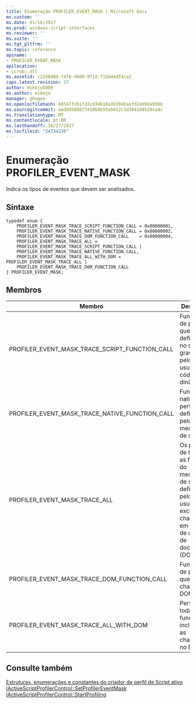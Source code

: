 ```yaml
---
title: Enumeração PROFILER_EVENT_MASK | Microsoft Docs
ms.custom: ''
ms.date: 01/18/2017
ms.prod: windows-script-interfaces
ms.reviewer: ''
ms.suite: ''
ms.tgt_pltfrm: ''
ms.topic: reference
apiname:
- PROFILER_EVENT_MASK
apilocation:
- scrobj.dll
ms.assetid: c2168408-f4f6-4600-971d-f15b4edf4ca2
caps.latest.revision: 17
author: mikejo5000
ms.author: mikejo
manager: ghogen
ms.openlocfilehash: 68547fcb1fd2cd34b18a3d204baefd24d9da936b
ms.sourcegitcommit: aadb9588877418b8b55a5612c1d3842d4520ca4c
ms.translationtype: MT
ms.contentlocale: pt-BR
ms.lasthandoff: 10/27/2017
ms.locfileid: "24734236"
---
```

# <a name="profilereventmask-enumeration"></a>Enumeração PROFILER_EVENT_MASK
Indica os tipos de eventos que devem ser analisados.  
  
## <a name="syntax"></a>Sintaxe  
  
```  
typedef enum {  
    PROFILER_EVENT_MASK_TRACE_SCRIPT_FUNCTION_CALL = 0x00000001,  
    PROFILER_EVENT_MASK_TRACE_NATIVE_FUNCTION_CALL = 0x00000002,  
    PROFILER_EVENT_MASK_TRACE_DOM_FUNCTION_CALL    = 0x00000004,  
    PROFILER_EVENT_MASK_TRACE_ALL =  
    PROFILER_EVENT_MASK_TRACE_SCRIPT_FUNCTION_CALL |  
    PROFILER_EVENT_MASK_TRACE_NATIVE_FUNCTION_CALL,  
    PROFILER_EVENT_MASK_TRACE_ALL_WITH_DOM = PROFILER_EVENT_MASK_TRACE_ALL |  
    PROFILER_EVENT_MASK_TRACE_DOM_FUNCTION_CALL  
} PROFILER_EVENT_MASK;  
```  
  
## <a name="members"></a>Membros  
  
|Membro|Descrição|  
|------------|-----------------|  
|PROFILER_EVENT_MASK_TRACE_SCRIPT_FUNCTION_CALL|Funções de perfis que são definidas no script gravados pelo usuário e código dinâmico.|  
|PROFILER_EVENT_MASK_TRACE_NATIVE_FUNCTION_CALL|Funções nativas perfis definidos pelo mecanismo de script.|  
|PROFILER_EVENT_MASK_TRACE_ALL|Os perfis de todas as funções do mecanismo de script e definidas pelo usuário, excluindo chamadas em modelo de objeto de documento (DOM).|  
|PROFILER_EVENT_MASK_TRACE_DOM_FUNCTION_CALL|Funções de perfis que chamam o DOM.|  
|PROFILER_EVENT_MASK_TRACE_ALL_WITH_DOM|Perfis de todas as funções, incluindo as chamadas no DOM.|  
  
## <a name="see-also"></a>Consulte também  
 [Estruturas, enumerações e constantes do criador de perfil de Script ativo](../../winscript/reference/active-script-profiler-constants-enumerations-and-structures.md)   
 [IActiveScriptProfilerControl::SetProfilerEventMask](../../winscript/reference/iactivescriptprofilercontrol-setprofilereventmask.md)   
 [IActiveScriptProfilerControl::StartProfiling](../../winscript/reference/iactivescriptprofilercontrol-startprofiling.md)